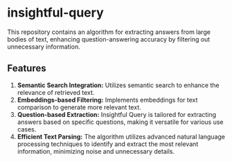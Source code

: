 # insightful-query
This repository contains an algorithm for extracting answers from large bodies of text, enhancing question-answering accuracy by filtering out unnecessary information.

## Features
1. **Semantic Search Integration:** Utilizes semantic search to enhance the relevance of retrieved text.
2. **Embeddings-based Filtering:** Implements embeddings for text comparison to generate more relevant text.
3. **Question-based Extraction:** Insightful Query is tailored for extracting answers based on specific questions, making it versatile for various use cases.
4. **Efficient Text Parsing:** The algorithm utilizes advanced natural language processing techniques to identify and extract the most relevant information, minimizing noise and unnecessary details.


